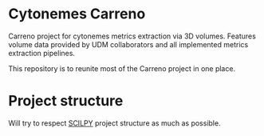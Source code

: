 # Cytonemes Carreno
Carreno project for cytonemes metrics extraction via 3D volumes.
Features volume data provided by UDM collaborators and all implemented metrics extraction pipelines.  

This repository is to reunite most of the Carreno project in one place.

# Project structure
Will try to respect [SCILPY](https://github.com/scilus/scilpy "SCILPY GitHub") project structure as much as possible.
